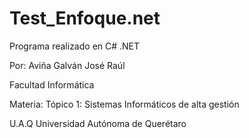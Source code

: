 # Test_Enfoque.net

Programa realizado en C# .NET 

Por: Aviña Galván José Raúl

Facultad Informática

Materia: Tópico 1: Sistemas Informáticos de alta gestión

U.A.Q Universidad Autónoma de Querétaro
